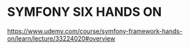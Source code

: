 # SYMFONY SIX HANDS ON

https://www.udemy.com/course/symfony-framework-hands-on/learn/lecture/33224020#overview
